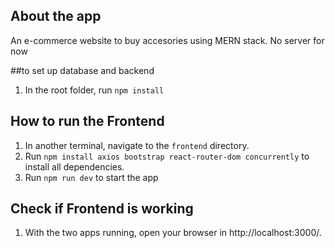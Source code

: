 ## About the app

An e-commerce website to buy accesories using MERN stack.
No server for now

##to set up database and backend
1. In the root folder, run `npm install` 

## How to run the Frontend 
1. In another terminal, navigate to the `frontend` directory.
2. Run `npm install axios bootstrap react-router-dom concurrently` to install all dependencies.
3. Run `npm run dev` to start the app

## Check if Frontend is working

1. With the two apps running, open your browser in http://localhost:3000/.

